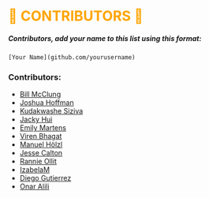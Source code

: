 # <span style="color:orange">🎃 CONTRIBUTORS 🎃</span>

##### Contributors, add your name to this list using this format:
```
[Your Name](github.com/yourusername)
```

### Contributors:

* [Bill McClung](https://github.com/cfgauss)
* [Joshua Hoffman](https://github.com/hoffmanjoshua)
* [Kudakwashe Siziva](https://github.com/kaysiz)
* [Jacky Hui](https://github.com/jackyhui96)
* [Emily Martens](https://github.com/ekmartens)
* [Viren Bhagat](https://github.com/virenb)
* [Manuel Hölzl](https://github.com/manuel-hoelzl)
* [Jesse Calton](https://github.com/jessecalton)
* [Rannie Ollit](https://github.com/einnar82)
* [IzabelaM](https://github.com/IzabelaM)
* [Diego Gutierrez](https://github.com/daguttierrez)
* [Onar Alili](https://github.com/onaralili)